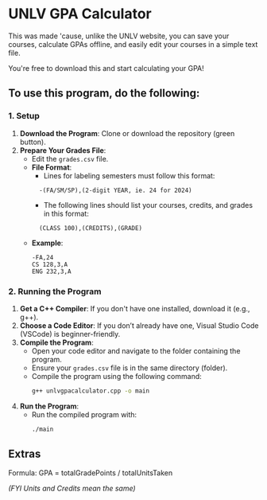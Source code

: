 # UNLV GPA Calculator
This was made 'cause, unlike the UNLV website, you can save your courses, calculate GPAs offline, and easily edit your courses in a simple text file.

You're free to download this and start calculating your GPA!

## To use this program, do the following:
### 1. Setup
1. **Download the Program**: Clone or download the repository (green button).
2. **Prepare Your Grades File**:
   - Edit the `grades.csv` file.
   - **File Format**:
     - Lines for labeling semesters must follow this format:
      ```
        -(FA/SM/SP),(2-digit YEAR, ie. 24 for 2024)
      ```
     - The following lines should list your courses, credits, and grades in this format:
      ```
        (CLASS 100),(CREDITS),(GRADE)
      ```
   - **Example**:
     ```
     -FA,24   
     CS 128,3,A
     ENG 232,3,A
     ```

### 2. Running the Program
1. **Get a C++ Compiler**: If you don't have one installed, download it (e.g., g++).
2. **Choose a Code Editor**: If you don’t already have one, Visual Studio Code (VSCode) is beginner-friendly.
3. **Compile the Program**:
   - Open your code editor and navigate to the folder containing the program.
   - Ensure your `grades.csv` file is in the same directory (folder).
   - Compile the program using the following command:
     ```bash
     g++ unlvgpacalculator.cpp -o main
     ```
4. **Run the Program**:
   - Run the compiled program with:
     ```bash
     ./main
     ```


## Extras

Formula: GPA = totalGradePoints / totalUnitsTaken

_(FYI Units and Credits mean the same)_

   
